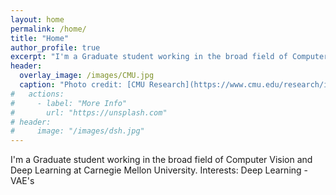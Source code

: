 ```yaml
---
layout: home
permalink: /home/
title: "Home"
author_profile: true
excerpt: "I'm a Graduate student working in the broad field of Computer Vision and Deep Learning at Carnegie Mellon University."
header:
  overlay_image: /images/CMU.jpg
  caption: "Photo credit: [CMU Research](https://www.cmu.edu/research/index.html)"
#   actions:
#     - label: "More Info"
#       url: "https://unsplash.com"
# header:
#     image: "/images/dsh.jpg"
---
```



I'm a Graduate student working in the broad field of Computer Vision and Deep Learning at Carnegie Mellon University.
Interests: Deep Learning - VAE's